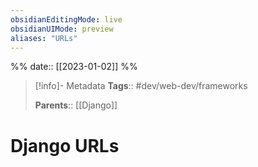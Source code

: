 ```yaml
---
obsidianEditingMode: live
obsidianUIMode: preview
aliases: "URLs"
---
```

%%
date:: [[2023-01-02]]
%%

> [!info]- Metadata
> **Tags**:: #dev/web-dev/frameworks 
> 
> **Parents**:: [[Django]]

# Django URLs
